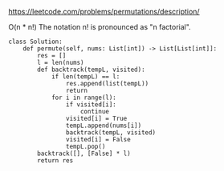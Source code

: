 https://leetcode.com/problems/permutations/description/

O(n * n!)
The notation n! is pronounced as "n factorial".
```
class Solution:
    def permute(self, nums: List[int]) -> List[List[int]]:
        res = []
        l = len(nums)
        def backtrack(tempL, visited):
            if len(tempL) == l:
                res.append(list(tempL))
                return
            for i in range(l):
                if visited[i]:
                    continue
                visited[i] = True
                tempL.append(nums[i])
                backtrack(tempL, visited)
                visited[i] = False
                tempL.pop()
        backtrack([], [False] * l)
        return res
```
